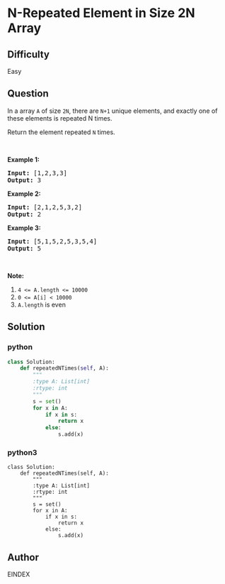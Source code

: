 # N-Repeated Element in Size 2N Array

## Difficulty
Easy

## Question
<p>In a array <code>A</code> of size <code>2N</code>, there are <code>N+1</code> unique elements, and exactly one of these elements is repeated N times.</p>

<p>Return the element repeated <code>N</code> times.</p>

<p>&nbsp;</p>

<ol>
</ol>

<div>
<p><strong>Example 1:</strong></p>

<pre>
<strong>Input: </strong><span id="example-input-1-1">[1,2,3,3]</span>
<strong>Output: </strong><span id="example-output-1">3</span>
</pre>

<div>
<p><strong>Example 2:</strong></p>

<pre>
<strong>Input: </strong><span id="example-input-2-1">[2,1,2,5,3,2]</span>
<strong>Output: </strong><span id="example-output-2">2</span>
</pre>

<div>
<p><strong>Example 3:</strong></p>

<pre>
<strong>Input: </strong><span id="example-input-3-1">[5,1,5,2,5,3,5,4]</span>
<strong>Output: </strong><span id="example-output-3">5</span>
</pre>

<p>&nbsp;</p>

<p><strong>Note:</strong></p>

<ol>
	<li><code>4 &lt;= A.length &lt;= 10000</code></li>
	<li><code>0 &lt;= A[i] &lt; 10000</code></li>
	<li><code>A.length</code> is even</li>
</ol>
</div>
</div>
</div>


## Solution
### python
```python
class Solution:
    def repeatedNTimes(self, A):
        """
        :type A: List[int]
        :rtype: int
        """
        s = set()
        for x in A:
            if x in s:
                return x
            else:
                s.add(x)

```
### python3
```python3
class Solution:
    def repeatedNTimes(self, A):
        """
        :type A: List[int]
        :rtype: int
        """
        s = set()
        for x in A:
            if x in s:
                return x
            else:
                s.add(x)
```

## Author
EINDEX